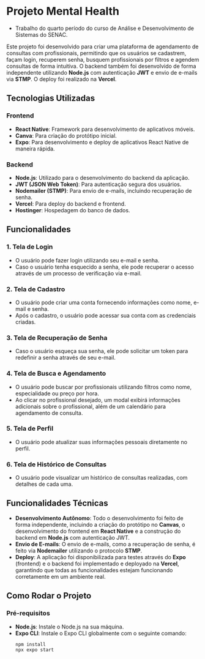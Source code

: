 # Projeto Mental Health 
- Trabalho do quarto período do curso de Análise e Desenvolvimento de Sistemas do SENAC.

Este projeto foi desenvolvido para criar uma plataforma de agendamento de consultas com profissionais, permitindo que os usuários se cadastrem, façam login, recuperem senha, busquem profissionais por filtros e agendem consultas de forma intuitiva. O backend também foi desenvolvido de forma independente utilizando **Node.js** com autenticação **JWT** e envio de e-mails via **STMP**. O deploy foi realizado na **Vercel**.


## Tecnologias Utilizadas

### Frontend
- **React Native**: Framework para desenvolvimento de aplicativos móveis.
- **Canva**: Para criação do protótipo inicial.
- **Expo**: Para desenvolvimento e deploy de aplicativos React Native de maneira rápida.

### Backend
- **Node.js**: Utilizado para o desenvolvimento do backend da aplicação.
- **JWT (JSON Web Token)**: Para autenticação segura dos usuários.
- **Nodemailer (STMP)**: Para envio de e-mails, incluindo recuperação de senha.
- **Vercel**: Para deploy do backend e frontend.
- **Hostinger**: Hospedagem do banco de dados.

## Funcionalidades

### 1. **Tela de Login**
- O usuário pode fazer login utilizando seu e-mail e senha.
- Caso o usuário tenha esquecido a senha, ele pode recuperar o acesso através de um processo de verificação via e-mail.

### 2. **Tela de Cadastro**
- O usuário pode criar uma conta fornecendo informações como nome, e-mail e senha.
- Após o cadastro, o usuário pode acessar sua conta com as credenciais criadas.

### 3. **Tela de Recuperação de Senha**
- Caso o usuário esqueça sua senha, ele pode solicitar um token para redefinir a senha através de seu e-mail.

### 4. **Tela de Busca e Agendamento**
- O usuário pode buscar por profissionais utilizando filtros como nome, especialidade ou preço por hora.
- Ao clicar no profissional desejado, um modal exibirá informações adicionais sobre o profissional, além de um calendário para agendamento de consulta.

### 5. **Tela de Perfil**
- O usuário pode atualizar suas informações pessoais diretamente no perfil.

### 6. **Tela de Histórico de Consultas**
- O usuário pode visualizar um histórico de consultas realizadas, com detalhes de cada uma.


## Funcionalidades Técnicas

- **Desenvolvimento Autônomo**: Todo o desenvolvimento foi feito de forma independente, incluindo a criação do protótipo no **Canvas**, o desenvolvimento do frontend em **React Native** e a construção do backend em **Node.js** com autenticação JWT.
- **Envio de E-mails**: O envio de e-mails, como a recuperação de senha, é feito via **Nodemailer** utilizando o protocolo **STMP**.
- **Deploy**: A aplicação foi disponibilizada para testes através do **Expo** (frontend) e o backend foi implementado e deployado na **Vercel**, garantindo que todas as funcionalidades estejam funcionando corretamente em um ambiente real.

## Como Rodar o Projeto

### Pré-requisitos

- **Node.js**: Instale o Node.js na sua máquina.
- **Expo CLI**: Instale o Expo CLI globalmente com o seguinte comando:
  ```bash
  npm install
  npx expo start
